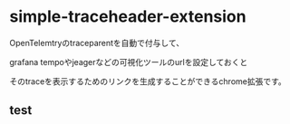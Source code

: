 # simple-traceheader-extension

OpenTelemtryのtraceparentを自動で付与して、

grafana tempoやjeagerなどの可視化ツールのurlを設定しておくと

そのtraceを表示するためのリンクを生成することができるchrome拡張です。

## test
